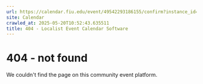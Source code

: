 ```yaml
---
url: https://calendar.fiu.edu/event/49542293186155/confirm?instance_id=49542293187180&return=https%3A%2F%2Fcalendar.fiu.edu%2F
site: Calendar
crawled_at: 2025-05-20T10:52:43.635511
title: 404 - Localist Event Calendar Software
---
```


# 404 - not found
We couldn't find the page on this community event platform.
